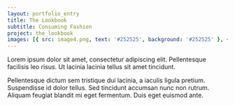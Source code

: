 ```yaml
---
layout: portfolio_entry
title: The Lookbook
subtitle: Consuming Fashion
project: the_lookbook
images: [{ src: image4.png, text: '#252525', background: '#252525' }, { src: image3.png }]
---
```

Lorem ipsum dolor sit amet, consectetur adipiscing elit. Pellentesque facilisis leo risus. Ut lacinia lacinia tellus sit amet tincidunt.

Pellentesque dictum sem tristique dui lacinia, a iaculis ligula pretium. Suspendisse id dolor tellus. Sed tincidunt accumsan nunc non rutrum. Aliquam feugiat blandit mi eget fermentum. Duis eget euismod ante.
